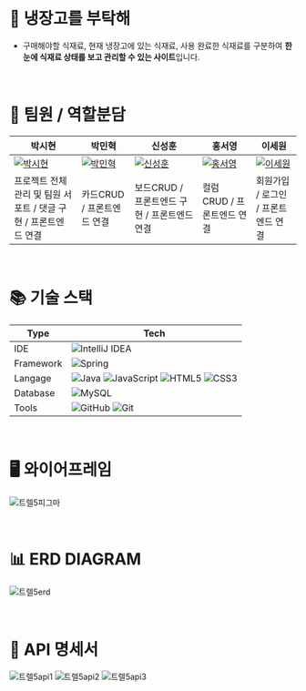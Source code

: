 # 🙏 냉장고를 부탁해
- 구매해야할 식재료, 현재 냉장고에 있는 식재료, 사용 완료한 식재료를 구분하여 **한눈에 식재료 상태를 보고 관리할 수 있는 사이트**입니다.


<br>


# 🤝 팀원 / 역할분담
| 박시현                         | 박민혁                         | 신성훈                         | 홍서영                         | 이세원                         |
|-------------------------------|-------------------------------|-------------------------------|-------------------------------|-------------------------------|
| [![박시현](https://github.com/user-attachments/assets/2ce70c35-b5ea-461e-96d8-abac6c752fbf)]([https://github.com/sihyun615]) | [![박민혁](https://github.com/hanraeul.png)](https://github.com/hanraeul) | [![신성훈](https://github.com/seonghoon90.png)](https://github.com/seonghoon90) | [![홍서영](https://github.com/hongsy521.png)](https://github.com/hongsy521) | [![이세원](https://github.com/leesw1945.png)](https://github.com/leesw1945) |
|프로젝트 전체 관리 및 팀원 서포트 / 댓글 구현 / 프론트엔드 연결|카드CRUD / 프론트엔드 연결|보드CRUD / 프론트엔드 구현 / 프론트엔드 연결|컬럼 CRUD / 프론트엔드 연결|회원가입 / 로그인 / 프론트엔드 연결


<br>


# 📚 기술 스택

| Type       | Tech                                                                                                              |
| ---------- | ----------------------------------------------------------------------------------------------------------------- |
| IDE        |  ![IntelliJ IDEA](https://img.shields.io/badge/IntelliJIDEA-000000.svg?style=for-the-badge&logo=intellij-idea&logoColor=white)     |
| Framework        |  ![Spring](https://img.shields.io/badge/SpringBoot-%236DB33F.svg?style=for-the-badge&logo=spring&logoColor=white)          |
| Langage      | ![Java](https://img.shields.io/badge/java-%23ED8B00.svg?style=for-the-badge&logo=openjdk&logoColor=white) ![JavaScript](https://img.shields.io/badge/javascript-%23323330.svg?style=for-the-badge&logo=javascript&logoColor=%23F7DF1E) ![HTML5](https://img.shields.io/badge/html5-%23E34F26.svg?style=for-the-badge&logo=html5&logoColor=white) ![CSS3](https://img.shields.io/badge/css3-%231572B6.svg?style=for-the-badge&logo=css3&logoColor=white)                 |
| Database   | ![MySQL](https://img.shields.io/badge/mysql-4479A1.svg?style=for-the-badge&logo=mysql&logoColor=white)       |
| Tools   | ![GitHub](https://img.shields.io/badge/github-%23121011.svg?style=for-the-badge&logo=github&logoColor=white)  ![Git](https://img.shields.io/badge/git-%23F05033.svg?style=for-the-badge&logo=git&logoColor=white)       |


<br>


# 🖥 와이어프레임
![트렐5피그마](https://github.com/user-attachments/assets/188cfe89-23e8-41a0-8e4c-25c782ef1a14)


<br>


# 📊 ERD DIAGRAM
![트렐5erd](https://github.com/user-attachments/assets/77863691-a971-4628-8d28-f81a8dbe8c52)


<br>


# 📝 API 명세서
![트렐5api1](https://github.com/user-attachments/assets/07cdcef4-2505-4692-be1d-c46c570a2dcd)
![트렐5api2](https://github.com/user-attachments/assets/af28982f-e0bb-4958-8748-a9bd212d4680)
![트렐5api3](https://github.com/user-attachments/assets/622cddd7-51e3-4b66-91ce-27a9ef1e722c)

